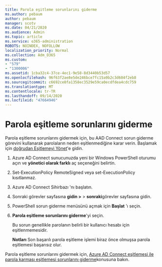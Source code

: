 ```yaml
---
title: Parola eşitleme sorunlarını giderme
ms.author: pebaum
author: pebaum
manager: scotv
ms.date: 04/21/2020
ms.audience: Admin
ms.topic: article
ms.service: o365-administration
ROBOTS: NOINDEX, NOFOLLOW
localization_priority: Normal
ms.collection: Adm_O365
ms.custom:
- "579"
- "1300006"
ms.assetid: 1cba32c4-37ce-4ec1-9e58-8d3440b53d57
ms.openlocfilehash: 96f63f2ae8e5de246bce7fc15a9b2c3d604f2eb8
ms.sourcegitcommit: c6692ce0fa1358ec3529e59ca0ecdfdea4cdc759
ms.translationtype: MT
ms.contentlocale: tr-TR
ms.lasthandoff: 09/14/2020
ms.locfileid: "47664946"
---
```

# <a name="troubleshoot-password-synchronization"></a>Parola eşitleme sorunlarını giderme

Parola eşitleme sorunlarını gidermek için, bu AAD Connect sorun giderme görevini kullanarak parolaların neden eşitlenmediğine karar verin. Başlamak için [doğrudan Eşitlemeyi Yönet](https://admin.microsoft.com/AdminPortal/Home#/dirsyncmanagement)'e gidin.  

1. Azure AD Connect sunucunuzda yeni bir Windows PowerShell oturumu açın ve **yönetici olarak farklı** aç seçeneğini belirtin.

2. Set-ExecutionPolicy RemoteSigned veya set-ExecutionPolicy kısıtlanmaz.

3. Azure AD Connect Sihirbazı 'nı başlatın.

4. Sonraki görevler sayfasına **gidin >**  >  **sonraki**görevler sayfasına gidin.

5. PowerShell sorun giderme menüsünü açmak için **Başlat** 'ı seçin.

6. **Parola eşitleme sorunlarını giderme**'yi seçin.

    Bu sorun genellikle parolanın belirli bir kullanıcı hesabı için eşitlenmemesidir.

    **Notları** Son başarılı parola eşitleme işlemi biraz önce olmuşsa parola eşitlemesi başarısız olur.

Parola eşitleme sorunlarını gidermek için, [Azure AD Connect eşitlemesi ile parola karması eşitlemesi sorunlarını giderme](https://docs.microsoft.com/azure/active-directory/hybrid/tshoot-connect-password-hash-synchronization)konusuna bakın.